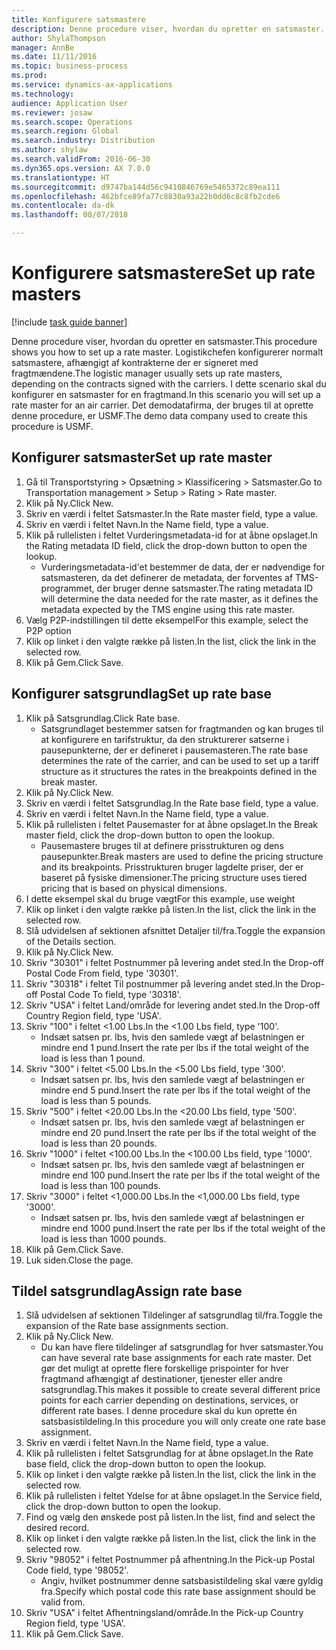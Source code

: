```yaml
--- 
title: Konfigurere satsmastere
description: Denne procedure viser, hvordan du opretter en satsmaster.
author: ShylaThompson
manager: AnnBe
ms.date: 11/11/2016
ms.topic: business-process
ms.prod: 
ms.service: dynamics-ax-applications
ms.technology: 
audience: Application User
ms.reviewer: josaw
ms.search.scope: Operations
ms.search.region: Global
ms.search.industry: Distribution
ms.author: shylaw
ms.search.validFrom: 2016-06-30
ms.dyn365.ops.version: AX 7.0.0
ms.translationtype: HT
ms.sourcegitcommit: d9747ba144d56c9410846769e5465372c89ea111
ms.openlocfilehash: 462bfce89fa77c8830a93a22b0dd6c8c8fb2cde6
ms.contentlocale: da-dk
ms.lasthandoff: 08/07/2018

---
```

# <a name="set-up-rate-masters"></a><span data-ttu-id="35ced-103">Konfigurere satsmastere</span><span class="sxs-lookup"><span data-stu-id="35ced-103">Set up rate masters</span></span>

[!include [task guide banner](../../includes/task-guide-banner.md)]

<span data-ttu-id="35ced-104">Denne procedure viser, hvordan du opretter en satsmaster.</span><span class="sxs-lookup"><span data-stu-id="35ced-104">This procedure shows you how to set up a rate master.</span></span> <span data-ttu-id="35ced-105">Logistikchefen konfigurerer normalt satsmastere, afhængigt af kontrakterne der er signeret med fragtmændene.</span><span class="sxs-lookup"><span data-stu-id="35ced-105">The logistic manager usually sets up rate masters, depending on the contracts signed with the carriers.</span></span> <span data-ttu-id="35ced-106">I dette scenario skal du konfigurer en satsmaster for en fragtmand.</span><span class="sxs-lookup"><span data-stu-id="35ced-106">In this scenario you will set up a rate master for an air carrier.</span></span> <span data-ttu-id="35ced-107">Det demodatafirma, der bruges til at oprette denne procedure, er USMF.</span><span class="sxs-lookup"><span data-stu-id="35ced-107">The demo data company used to create this procedure is USMF.</span></span>


## <a name="set-up-rate-master"></a><span data-ttu-id="35ced-108">Konfigurer satsmaster</span><span class="sxs-lookup"><span data-stu-id="35ced-108">Set up rate master</span></span>
1. <span data-ttu-id="35ced-109">Gå til Transportstyring > Opsætning > Klassificering > Satsmaster.</span><span class="sxs-lookup"><span data-stu-id="35ced-109">Go to Transportation management > Setup > Rating > Rate master.</span></span>
2. <span data-ttu-id="35ced-110">Klik på Ny.</span><span class="sxs-lookup"><span data-stu-id="35ced-110">Click New.</span></span>
3. <span data-ttu-id="35ced-111">Skriv en værdi i feltet Satsmaster.</span><span class="sxs-lookup"><span data-stu-id="35ced-111">In the Rate master field, type a value.</span></span>
4. <span data-ttu-id="35ced-112">Skriv en værdi i feltet Navn.</span><span class="sxs-lookup"><span data-stu-id="35ced-112">In the Name field, type a value.</span></span>
5. <span data-ttu-id="35ced-113">Klik på rullelisten i feltet Vurderingsmetadata-id for at åbne opslaget.</span><span class="sxs-lookup"><span data-stu-id="35ced-113">In the Rating metadata ID field, click the drop-down button to open the lookup.</span></span>
    * <span data-ttu-id="35ced-114">Vurderingsmetadata-id'et bestemmer de data, der er nødvendige for satsmasteren, da det definerer de metadata, der forventes af TMS-programmet, der bruger denne satsmaster.</span><span class="sxs-lookup"><span data-stu-id="35ced-114">The rating metadata ID will determine the data needed for the rate master, as it defines the metadata expected by the TMS engine using this rate master.</span></span>  
6. <span data-ttu-id="35ced-115">Vælg P2P-indstillingen til dette eksempel</span><span class="sxs-lookup"><span data-stu-id="35ced-115">For this example, select the P2P option</span></span>
7. <span data-ttu-id="35ced-116">Klik op linket i den valgte række på listen.</span><span class="sxs-lookup"><span data-stu-id="35ced-116">In the list, click the link in the selected row.</span></span>
8. <span data-ttu-id="35ced-117">Klik på Gem.</span><span class="sxs-lookup"><span data-stu-id="35ced-117">Click Save.</span></span>

## <a name="set-up-rate-base"></a><span data-ttu-id="35ced-118">Konfigurer satsgrundlag</span><span class="sxs-lookup"><span data-stu-id="35ced-118">Set up rate base</span></span>
1. <span data-ttu-id="35ced-119">Klik på Satsgrundlag.</span><span class="sxs-lookup"><span data-stu-id="35ced-119">Click Rate base.</span></span>
    * <span data-ttu-id="35ced-120">Satsgrundlaget bestemmer satsen for fragtmanden og kan bruges til at konfigurere en tarifstruktur, da den strukturerer satserne i pausepunkterne, der er defineret i pausemasteren.</span><span class="sxs-lookup"><span data-stu-id="35ced-120">The rate base determines the rate of the carrier, and can be used to set up a tariff structure as it structures the rates in the breakpoints defined in the break master.</span></span>  
2. <span data-ttu-id="35ced-121">Klik på Ny.</span><span class="sxs-lookup"><span data-stu-id="35ced-121">Click New.</span></span>
3. <span data-ttu-id="35ced-122">Skriv en værdi i feltet Satsgrundlag.</span><span class="sxs-lookup"><span data-stu-id="35ced-122">In the Rate base field, type a value.</span></span>
4. <span data-ttu-id="35ced-123">Skriv en værdi i feltet Navn.</span><span class="sxs-lookup"><span data-stu-id="35ced-123">In the Name field, type a value.</span></span>
5. <span data-ttu-id="35ced-124">Klik på rullelisten i feltet Pausemaster for at åbne opslaget.</span><span class="sxs-lookup"><span data-stu-id="35ced-124">In the Break master field, click the drop-down button to open the lookup.</span></span>
    * <span data-ttu-id="35ced-125">Pausemastere bruges til at definere prisstrukturen og dens pausepunkter.</span><span class="sxs-lookup"><span data-stu-id="35ced-125">Break masters are used to define the pricing structure and its breakpoints.</span></span> <span data-ttu-id="35ced-126">Prisstrukturen bruger lagdelte priser, der er baseret på fysiske dimensioner.</span><span class="sxs-lookup"><span data-stu-id="35ced-126">The pricing structure uses tiered pricing that is based on physical dimensions.</span></span>  
6. <span data-ttu-id="35ced-127">I dette eksempel skal du bruge vægt</span><span class="sxs-lookup"><span data-stu-id="35ced-127">For this example, use weight</span></span>
7. <span data-ttu-id="35ced-128">Klik op linket i den valgte række på listen.</span><span class="sxs-lookup"><span data-stu-id="35ced-128">In the list, click the link in the selected row.</span></span>
8. <span data-ttu-id="35ced-129">Slå udvidelsen af sektionen afsnittet Detaljer til/fra.</span><span class="sxs-lookup"><span data-stu-id="35ced-129">Toggle the expansion of the Details section.</span></span>
9. <span data-ttu-id="35ced-130">Klik på Ny.</span><span class="sxs-lookup"><span data-stu-id="35ced-130">Click New.</span></span>
10. <span data-ttu-id="35ced-131">Skriv "30301" i feltet Postnummer på levering andet sted.</span><span class="sxs-lookup"><span data-stu-id="35ced-131">In the Drop-off Postal Code From field, type '30301'.</span></span>
11. <span data-ttu-id="35ced-132">Skriv "30318" i feltet Til postnummer på levering andet sted.</span><span class="sxs-lookup"><span data-stu-id="35ced-132">In the Drop-off Postal Code To field, type '30318'.</span></span>
12. <span data-ttu-id="35ced-133">Skriv "USA" i feltet Land/område for levering andet sted.</span><span class="sxs-lookup"><span data-stu-id="35ced-133">In the Drop-off Country Region field, type 'USA'.</span></span>
13. <span data-ttu-id="35ced-134">Skriv "100" i feltet <1.00 Lbs.</span><span class="sxs-lookup"><span data-stu-id="35ced-134">In the <1.00 Lbs field, type '100'.</span></span>
    * <span data-ttu-id="35ced-135">Indsæt satsen pr. lbs, hvis den samlede vægt af belastningen er mindre end 1 pund.</span><span class="sxs-lookup"><span data-stu-id="35ced-135">Insert the rate per lbs if the total weight of the load is less than 1 pound.</span></span>  
14. <span data-ttu-id="35ced-136">Skriv "300" i feltet <5.00 Lbs.</span><span class="sxs-lookup"><span data-stu-id="35ced-136">In the <5.00 Lbs field, type '300'.</span></span>
    * <span data-ttu-id="35ced-137">Indsæt satsen pr. lbs, hvis den samlede vægt af belastningen er mindre end 5 pund.</span><span class="sxs-lookup"><span data-stu-id="35ced-137">Insert the rate per lbs if the total weight of the load is less than 5 pounds.</span></span>  
15. <span data-ttu-id="35ced-138">Skriv "500" i feltet <20.00 Lbs.</span><span class="sxs-lookup"><span data-stu-id="35ced-138">In the <20.00 Lbs field, type '500'.</span></span>
    * <span data-ttu-id="35ced-139">Indsæt satsen pr. lbs, hvis den samlede vægt af belastningen er mindre end 20 pund.</span><span class="sxs-lookup"><span data-stu-id="35ced-139">Insert the rate per lbs if the total weight of the load is less than 20 pounds.</span></span>  
16. <span data-ttu-id="35ced-140">Skriv "1000" i feltet <100.00 Lbs.</span><span class="sxs-lookup"><span data-stu-id="35ced-140">In the <100.00 Lbs field, type '1000'.</span></span>
    * <span data-ttu-id="35ced-141">Indsæt satsen pr. lbs, hvis den samlede vægt af belastningen er mindre end 100 pund.</span><span class="sxs-lookup"><span data-stu-id="35ced-141">Insert the rate per lbs if the total weight of the load is less than 100 pounds.</span></span>  
17. <span data-ttu-id="35ced-142">Skriv "3000" i feltet <1,000.00 Lbs.</span><span class="sxs-lookup"><span data-stu-id="35ced-142">In the <1,000.00 Lbs field, type '3000'.</span></span>
    * <span data-ttu-id="35ced-143">Indsæt satsen pr. lbs, hvis den samlede vægt af belastningen er mindre end 1000 pund.</span><span class="sxs-lookup"><span data-stu-id="35ced-143">Insert the rate per lbs if the total weight of the load is less than 1000 pounds.</span></span>  
18. <span data-ttu-id="35ced-144">Klik på Gem.</span><span class="sxs-lookup"><span data-stu-id="35ced-144">Click Save.</span></span>
19. <span data-ttu-id="35ced-145">Luk siden.</span><span class="sxs-lookup"><span data-stu-id="35ced-145">Close the page.</span></span>

## <a name="assign-rate-base"></a><span data-ttu-id="35ced-146">Tildel satsgrundlag</span><span class="sxs-lookup"><span data-stu-id="35ced-146">Assign rate base</span></span>
1. <span data-ttu-id="35ced-147">Slå udvidelsen af sektionen Tildelinger af satsgrundlag til/fra.</span><span class="sxs-lookup"><span data-stu-id="35ced-147">Toggle the expansion of the Rate base assignments section.</span></span>
2. <span data-ttu-id="35ced-148">Klik på Ny.</span><span class="sxs-lookup"><span data-stu-id="35ced-148">Click New.</span></span>
    * <span data-ttu-id="35ced-149">Du kan have flere tildelinger af satsgrundlag for hver satsmaster.</span><span class="sxs-lookup"><span data-stu-id="35ced-149">You can have several rate base assignments for each rate master.</span></span> <span data-ttu-id="35ced-150">Det gør det muligt at oprette flere forskellige prispointer for hver fragtmand afhængigt af destinationer, tjenester eller andre satsgrundlag.</span><span class="sxs-lookup"><span data-stu-id="35ced-150">This makes it possible to create several different price points for each carrier depending on destinations, services, or different rate bases.</span></span> <span data-ttu-id="35ced-151">I denne procedure skal du kun oprette én satsbasistildeling.</span><span class="sxs-lookup"><span data-stu-id="35ced-151">In this procedure you will only create one rate base assignment.</span></span>  
3. <span data-ttu-id="35ced-152">Skriv en værdi i feltet Navn.</span><span class="sxs-lookup"><span data-stu-id="35ced-152">In the Name field, type a value.</span></span>
4. <span data-ttu-id="35ced-153">Klik på rullelisten i feltet Satsgrundlag for at åbne opslaget.</span><span class="sxs-lookup"><span data-stu-id="35ced-153">In the Rate base field, click the drop-down button to open the lookup.</span></span>
5. <span data-ttu-id="35ced-154">Klik op linket i den valgte række på listen.</span><span class="sxs-lookup"><span data-stu-id="35ced-154">In the list, click the link in the selected row.</span></span>
6. <span data-ttu-id="35ced-155">Klik på rullelisten i feltet Ydelse for at åbne opslaget.</span><span class="sxs-lookup"><span data-stu-id="35ced-155">In the Service field, click the drop-down button to open the lookup.</span></span>
7. <span data-ttu-id="35ced-156">Find og vælg den ønskede post på listen.</span><span class="sxs-lookup"><span data-stu-id="35ced-156">In the list, find and select the desired record.</span></span>
8. <span data-ttu-id="35ced-157">Klik op linket i den valgte række på listen.</span><span class="sxs-lookup"><span data-stu-id="35ced-157">In the list, click the link in the selected row.</span></span>
9. <span data-ttu-id="35ced-158">Skriv "98052" i feltet Postnummer på afhentning.</span><span class="sxs-lookup"><span data-stu-id="35ced-158">In the Pick-up Postal Code field, type '98052'.</span></span>
    * <span data-ttu-id="35ced-159">Angiv, hvilket postnummer denne satsbasistildeling skal være gyldig fra.</span><span class="sxs-lookup"><span data-stu-id="35ced-159">Specify which postal code this rate base assignment should be valid from.</span></span>    
10. <span data-ttu-id="35ced-160">Skriv "USA" i feltet Afhentningsland/område.</span><span class="sxs-lookup"><span data-stu-id="35ced-160">In the Pick-up Country Region field, type 'USA'.</span></span>
11. <span data-ttu-id="35ced-161">Klik på Gem.</span><span class="sxs-lookup"><span data-stu-id="35ced-161">Click Save.</span></span>


